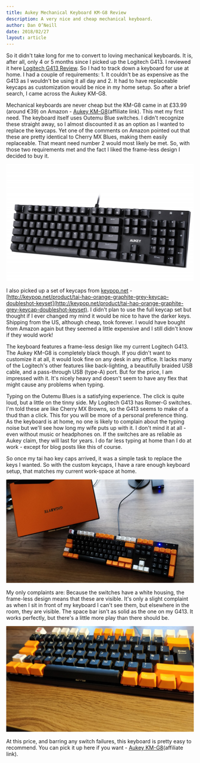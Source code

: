 ```yaml
---
title: Aukey Mechanical Keyboard KM-G8 Review
description: A very nice and cheap mechanical keyboard.
author: Dan O’Neill
date: 2018/02/27
layout: article
---
```



So it didn't take long for me to convert to loving mechanical keyboards. It is, after all, only 4 or 5 months since I picked up the Logitech G413. I reviewed it here [Logitech G413 Review](http://wordsandmagic.com/2017/10/04/Logitech-G413-Mechanical-Keyboard-RomerG-Review/). So I had to track down a keyboard for use at home. I had a couple of requirements: 1. It couldn't be as expensive as the G413 as I wouldn't be using it all day and 2. It had to have replaceable keycaps as customization would be nice in my home setup. So after a brief search, I came across the Aukey KM-G8.

Mechanical keyboards are never cheap but the KM-G8 came in at £33.99 (around €39) on Amazon - [Aukey KM-G8](http://amzn.to/2otMW9l)(affiliate link). This met my first need. The keyboard itself uses Outemu Blue switches. I didn't recognize these straight away, so I almost discounted it as an option as I wanted to replace the keycaps. Yet one of the comments on Amazon pointed out that these are pretty identical to Cherry MX Blues, making them easily replaceable. That meant need number 2 would most likely be met. So, with those two requirements met and the fact I liked the frame-less design I decided to buy it.

![Aukey KM-G8](/images/KM-G8-3.jpg)

I also picked up a set of keycaps from [keypop.net](http://keypop.net) - [http://keypop.net/product/tai-hao-orange-graphite-grey-keycap-doubleshot-keyset](http://keypop.net/product/tai-hao-orange-graphite-grey-keycap-doubleshot-keyset). I didn't plan to use the full keycap set but thought if I ever changed my mind it would be nice to have the darker keys. Shipping from the US, although cheap, took forever. I would have bought from Amazon again but they seemed a little expensive and I still didn't know if they would work!

The keyboard features a frame-less design like my current Logitech G413. The Aukey KM-G8 is completely black though. If you didn't want to customize it at all, it would look fine on any desk in any office. It lacks many of the Logitech's other features like back-lighting, a beautifully braided USB cable, and a pass-through USB (type-A) port. But for the price, I am impressed with it. It's nicely heavy and doesn't seem to have any flex that might cause any problems when typing.

Typing on the Outemu Blues is a satisfying experience. The click is quite loud, but a little on the tinny side. My Logitech G413 has Romer-G switches. I'm told these are like Cherry MX Browns, so the G413 seems to make of a thud than a click. This for you will be more of a personal preference thing. As the keyboard is at home, no one is likely to complain about the typing noise but we'll see how long my wife puts up with it. I don't mind it at all - even without music or headphones on. If the switches are as reliable as Aukey claim, they will last for years. I do far less typing at home than I do at work - except for blog posts like this of course.

So once my tai hao key caps arrived, it was a simple task to replace the keys I wanted. So with the custom keycaps, I have a rare enough keyboard setup, that matches my current work-space at home. 

![My Aukey with custom keycaps from keypop](/images/IMG_20180227_173144.jpg)

My only complaints are: 
Because the switches have a white housing, the frame-less design means that these are visible. It's only a slight complaint as when I sit in front of my keyboard I can't see them, but elsewhere in the room, they are visible.
The space bar isn't as solid as the one on my G413. It works perfectly, but there's a little more play than there should be.

![You can see the white switch body](/images/IMG_20180227_173110.jpg)

At this price, and barring any switch failures, this keyboard is pretty easy to recommend. You can pick it up here if you want - [Aukey KM-G8](http://amzn.to/2otMW9l)(affiliate link).
